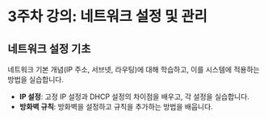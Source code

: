 # 3주차 강의: 네트워크 설정 및 관리

## 네트워크 설정 기초
네트워크 기본 개념(IP 주소, 서브넷, 라우팅)에 대해 학습하고, 이를 시스템에 적용하는 방법을 실습합니다.

- **IP 설정**: 고정 IP 설정과 DHCP 설정의 차이점을 배우고, 각 설정을 실습합니다.
- **방화벽 규칙**: 방화벽을 설정하고 규칙을 추가하는 방법을 배웁니다.
